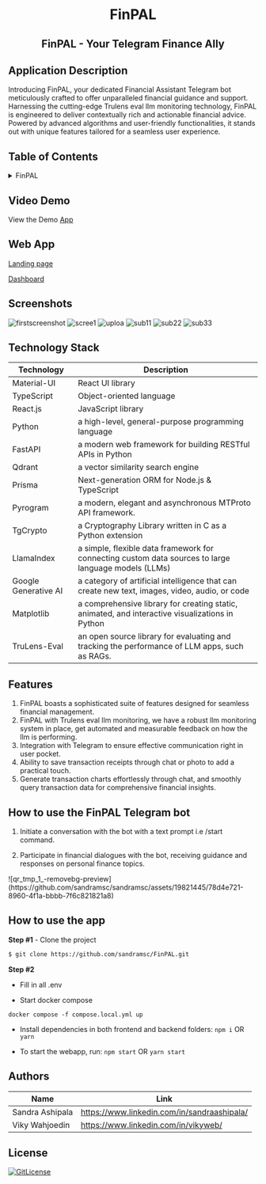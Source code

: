 <!-- PROJECT TITLE -->
  <h1 align="center">FinPAL</h1>
 <h2 2 align="center">
   FinPAL - Your Telegram Finance Ally
    <br />
    </h2>

## Application Description

Introducing FinPAL, your dedicated Financial Assistant Telegram bot meticulously crafted to offer unparalleled financial guidance and support. Harnessing the cutting-edge Trulens eval llm monitoring technology, FinPAL is engineered to deliver contextually rich and actionable financial advice. Powered by advanced algorithms and user-friendly functionalities, it stands out with unique features tailored for a seamless user experience.

## Table of Contents

<details>
<summary>FinPAL</summary>

- [Application Description](#application-description)
- [Table of Contents](#table-of-contents)
- [Project Demo](#demo)
- [Screenshots](#screenshots)
- [Technology Stack](#technology-stack)
- [Features](#features)
- [Collaborators](#collaborators)
- [References](#references)
- [License](#license)

</details>

## Video Demo

View the Demo [App](https://finpal.vercel.app/)

## Web App

[Landing page](https://finpallandingpage.vercel.app/)

[Dashboard](https://finpaldash.vercel.app/dashboard/user_id/test/start_date/20230101/end_date/20231212)

## Screenshots
![firstscreenshot](https://github.com/sandramsc/FinPAL/assets/19821445/e2b1222f-7cc9-4526-91a8-367ed0ca7282)
![scree1](https://github.com/sandramsc/FinPAL/assets/19821445/6320686d-c98c-4db4-b892-e1654091bf4d)
![uploa](https://github.com/sandramsc/FinPAL/assets/19821445/729e52e5-796a-49d5-8b5e-b42cdfcf9d25)
![sub11](https://github.com/sandramsc/FinPAL/assets/19821445/1028af3b-7a60-4e77-9f84-92c131c55200)
![sub22](https://github.com/sandramsc/FinPAL/assets/19821445/66b51c38-64c3-49b9-aae5-66906711e063)
![sub33](https://github.com/sandramsc/FinPAL/assets/19821445/82f2c756-0919-450c-82c2-8523e5099277)
## Technology Stack

| Technology  | Description              |
| ----------- | ------------------------ |
| Material-UI | React UI library         |
| TypeScript  | Object-oriented language |
| React.js    | JavaScript library       |
| Python      | a high-level, general-purpose programming language             |
| FastAPI | a modern web framework for building RESTful APIs in Python        |
| Qdrant  | a vector similarity search engine |
| Prisma    | Next-generation ORM for Node.js & TypeScript      |
| Pyrogram      | a modern, elegant and asynchronous MTProto API framework.              |
| TgCrypto | a Cryptography Library written in C as a Python extension         |
| LlamaIndex  | a simple, flexible data framework for connecting custom data sources to large language models (LLMs) |
| Google Generative AI    | a category of artificial intelligence that can create new text, images, video, audio, or code       |
| Matplotlib      | a comprehensive library for creating static, animated, and interactive visualizations in Python              |
| TruLens-Eval | an open source library for evaluating and tracking the performance of LLM apps, such as RAGs.        |


## Features

1. FinPAL boasts a sophisticated suite of features designed for seamless financial management.
2. FinPAL with Trulens eval llm monitoring, we have a robust llm monitoring system in place, get automated and measurable feedback on how the llm is performing.
3. Integration with Telegram to ensure effective communication right in user pocket.
4. Ability to save transaction receipts through chat or photo to add a practical touch. 
5. Generate transaction charts effortlessly through chat, and smoothly query transaction data for comprehensive financial insights.

## How to use the FinPAL Telegram bot

1. Initiate a conversation with the bot with a text prompt i.e /start  command.

2. Participate in financial dialogues with the bot, receiving guidance and responses on personal finance topics.

 <div id="header" width="250px" align="left">
![qr_tmp_1_-removebg-preview](https://github.com/sandramsc/sandramsc/assets/19821445/78d4e721-8960-4f1a-bbbb-7f6c821821a8)

</div>

## How to use the app

**Step #1** - Clone the project

```bash
$ git clone https://github.com/sandramsc/FinPAL.git
```

**Step #2**

- Fill in all .env

- Start docker compose

```
docker compose -f compose.local.yml up
```

- Install dependencies in both frontend and backend folders: `npm i` OR `yarn`

- To start the webapp, run: `npm start` OR `yarn start`

## Authors

| Name            | Link                                        |
| --------------- | ------------------------------------------- |
| Sandra Ashipala | https://www.linkedin.com/in/sandraashipala/ |
| Viky Wahjoedin  | https://www.linkedin.com/in/vikyweb/        |

## License

[![GitLicense](https://img.shields.io/badge/License-MIT-lime.svg)](https://github.com/sandramsc/FinPAL/blob/master/LICENSE.md)
